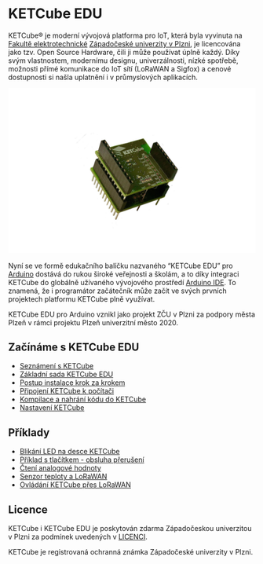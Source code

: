 # KETCube EDU

KETCube® je moderní vývojová platforma pro IoT, která byla vyvinuta na [Fakultě elektrotechnické](https://fel.zcu.cz) [Západočeské univerzity v Plzni](https://www.zcu.cz), je licencována jako tzv. Open Source Hardware, čili ji může používat úplně každý. Díky svým vlastnostem, modernímu designu, univerzálnosti, nízké spotřebě, možnosti přímé komunikace do IoT sítí (LoRaWAN a Sigfox) a cenové dostupnosti si našla uplatnění i v průmyslových aplikacích.

![KETCube KIT](files/KETCubeKIT.jpg)

Nyní se ve formě edukačního balíčku nazvaného “KETCube EDU” pro [Arduino](https://www.arduino.cc) dostává do rukou široké veřejnosti a školám, a to díky integraci KETCube do globálně užívaného vývojového prostředí [Arduino IDE](https://www.arduino.cc/en/software). To znamená, že i programátor začátečník může začít ve svých prvních projektech platformu KETCube plně využívat.

KETCube EDU pro Arduino vznikl jako projekt ZČU v Plzni za podpory města Plzeň v rámci projektu Plzeň univerzitní město 2020.

## Začínáme s KETCube EDU
  * [Seznámení s KETCube](pages/intro.md)
  * [Základní sada KETCube EDU](pages/set_basic.md)
  * [Postup instalace krok za krokem](pages/install.md)
  * [Připojení KETCube k počítači](pages/connect.md)
  * [Kompilace a nahrání kódu do KETCube](pages/compile.md)
  * [Nastavení KETCube](pages/settings.md)

## Příklady
  * [Blikání LED na desce KETCube](pages/example_onBoardLED.md)
  * [Příklad s tlačítkem - obsluha přerušení](pages/example_buttonLED.md)
  * [Čtení analogové hodnoty](pages/example_analogRead.md)
  * [Senzor teploty a LoRaWAN](pages/example_tempSensor.md)
  * [Ovládání KETCube přes LoRaWAN](pages/example_remoteControl.md)

## Licence

KETCube i KETCube EDU je poskytován zdarma Západočeskou univerzitou v Plzni za podmínek uvedených v [LICENCI](LICENSE.md).

KETCube je registrovaná ochranná známka Západočeské univerzity v Plzni.

